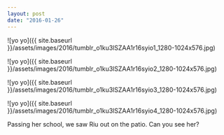 ```yaml
---
layout: post
date: "2016-01-26"
---
```


![yo yo]({{ site.baseurl }}/assets/images/2016/tumblr_o1ku3lSZAA1r16syio1_1280-1024x576.jpg)

![yo yo]({{ site.baseurl }}/assets/images/2016/tumblr_o1ku3lSZAA1r16syio2_1280-1024x576.jpg)

![yo yo]({{ site.baseurl }}/assets/images/2016/tumblr_o1ku3lSZAA1r16syio3_1280-1024x576.jpg)

![yo yo]({{ site.baseurl }}/assets/images/2016/tumblr_o1ku3lSZAA1r16syio4_1280-1024x576.jpg)

Passing her school, we saw Riu out on the patio. Can you see her?
